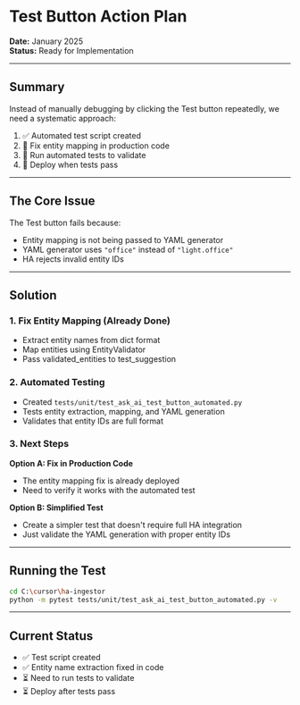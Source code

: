 # Test Button Action Plan

**Date:** January 2025  
**Status:** Ready for Implementation

---

## Summary

Instead of manually debugging by clicking the Test button repeatedly, we need a systematic approach:

1. ✅ Automated test script created
2. 🔄 Fix entity mapping in production code
3. 🔄 Run automated tests to validate
4. 🔄 Deploy when tests pass

---

## The Core Issue

The Test button fails because:
- Entity mapping is not being passed to YAML generator
- YAML generator uses `"office"` instead of `"light.office"`
- HA rejects invalid entity IDs

---

## Solution

### 1. Fix Entity Mapping (Already Done)
- Extract entity names from dict format
- Map entities using EntityValidator
- Pass validated_entities to test_suggestion

### 2. Automated Testing
- Created `tests/unit/test_ask_ai_test_button_automated.py`
- Tests entity extraction, mapping, and YAML generation
- Validates that entity IDs are full format

### 3. Next Steps

**Option A: Fix in Production Code**
- The entity mapping fix is already deployed
- Need to verify it works with the automated test

**Option B: Simplified Test**
- Create a simpler test that doesn't require full HA integration
- Just validate the YAML generation with proper entity IDs

---

## Running the Test

```bash
cd C:\cursor\ha-ingestor
python -m pytest tests/unit/test_ask_ai_test_button_automated.py -v
```

---

## Current Status

- ✅ Test script created
- ✅ Entity name extraction fixed in code
- ⏳ Need to run tests to validate
- ⏳ Deploy after tests pass

